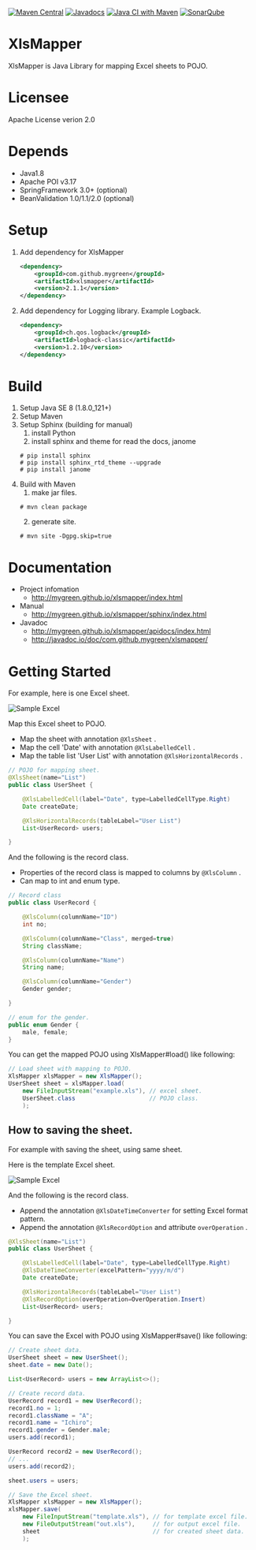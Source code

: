 [![Maven Central](https://maven-badges.herokuapp.com/maven-central/com.github.mygreen/xlsmapper/badge.svg)](https://maven-badges.herokuapp.com/maven-central/com.github.mygreen/xlsmapper/)
[![Javadocs](http://javadoc.io/badge/com.github.mygreen/xlsmapper.svg?color=blue)](http://javadoc.io/doc/com.github.mygreen/xlsmapper)
[![Java CI with Maven](https://github.com/mygreen/xlsmapper/workflows/Java%20CI%20with%20Maven/badge.svg)](https://github.com/mygreen/xlsmapper/actions?query=workflow%3A%22Java+CI+with+Maven%22)
[![SonarQube](https://sonarcloud.io/api/project_badges/measure?project=com.github.mygreen%3Axlsmapper&metric=alert_status)](https://sonarcloud.io/dashboard?id=com.github.mygreen%3Axlsmapper)

# XlsMapper

XlsMapper is Java Library for mapping Excel sheets to POJO.

# Licensee

Apache License verion 2.0

# Depends
+ Java1.8
+ Apache POI v3.17
+ SpringFramework 3.0+ (optional)
+ BeanValidation 1.0/1.1/2.0 (optional)

# Setup

1. Add dependency for XlsMapper
    ```xml
    <dependency>
        <groupId>com.github.mygreen</groupId>
        <artifactId>xlsmapper</artifactId>
        <version>2.1.1</version>
    </dependency>
    ```

2. Add dependency for Logging library. Example Logback.
    ```xml
    <dependency>
        <groupId>ch.qos.logback</groupId>
        <artifactId>logback-classic</artifactId>
        <version>1.2.10</version>
    </dependency>
    ```

# Build

1. Setup Java SE 8 (1.8.0_121+)
2. Setup Maven
3. Setup Sphinx (building for manual)
    1. install Python
    2. install sphinx and theme for read the docs, janome
    ```console
    # pip install sphinx
    # pip install sphinx_rtd_theme --upgrade
    # pip install janome
    ```
4. Build with Maven
    1. make jar files.
    ```console
    # mvn clean package
    ```
    2. generate site.
    ```console
    # mvn site -Dgpg.skip=true
    ```

# Documentation
- Project infomation
  - http://mygreen.github.io/xlsmapper/index.html
- Manual
  - http://mygreen.github.io/xlsmapper/sphinx/index.html
- Javadoc
  - http://mygreen.github.io/xlsmapper/apidocs/index.html
  - http://javadoc.io/doc/com.github.mygreen/xlsmapper/

# Getting Started
For example, here is one Excel sheet.

![Sample Excel](src/site/sphinx/source/_static/howto_load.png)

Map this Excel sheet to POJO.
- Map the sheet with annotation ```@XlsSheet``` .
- Map the cell 'Date' with annotation ```@XlsLabelledCell``` .
- Map the table list 'User List' with annotation ```@XlsHorizontalRecords``` .

```java
// POJO for mapping sheet.
@XlsSheet(name="List")
public class UserSheet {

    @XlsLabelledCell(label="Date", type=LabelledCellType.Right)
    Date createDate;

    @XlsHorizontalRecords(tableLabel="User List")
    List<UserRecord> users;

}
```

And the following is the record class.
- Properties of the record class is mapped to columns by ```@XlsColumn``` .
- Can map to int and enum type. 

```java
// Record class
public class UserRecord {

    @XlsColumn(columnName="ID")
    int no;

    @XlsColumn(columnName="Class", merged=true)
    String className;

    @XlsColumn(columnName="Name")
    String name;

    @XlsColumn(columnName="Gender")
    Gender gender;

}

// enum for the gender.
public enum Gender {
    male, female;
}
```

You can get the mapped POJO using XlsMapper#load() like following:

```java
// Load sheet with mapping to POJO.
XlsMapper xlsMapper = new XlsMapper();
UserSheet sheet = xlsMapper.load(
    new FileInputStream("example.xls"), // excel sheet.
    UserSheet.class                     // POJO class.
    );
```

## How to saving the sheet.

For example with saving the sheet, using same sheet.

Here is the template Excel sheet.

![Sample Excel](src/site/sphinx/source/_static/howto_save.png)


And the following is the record class. 
- Append the annotation ```@XlsDateTimeConverter``` for setting Excel format pattern.
- Append the annotation ```@XlsRecordOption``` and attribute ```overOperation``` .

```java
@XlsSheet(name="List")
public class UserSheet {

    @XlsLabelledCell(label="Date", type=LabelledCellType.Right)
    @XlsDateTimeConverter(excelPattern="yyyy/m/d")
    Date createDate;

    @XlsHorizontalRecords(tableLabel="User List")
    @XlsRecordOption(overOperation=OverOperation.Insert)
    List<UserRecord> users;

}
```

You can save the Excel with POJO using XlsMapper#save() like following:

```java
// Create sheet data.
UserSheet sheet = new UserSheet();
sheet.date = new Date();

List<UserRecord> users = new ArrayList<>();

// Create record data.
UserRecord record1 = new UserRecord();
record1.no = 1;
record1.className = "A";
record1.name = "Ichiro";
record1.gender = Gender.male;
users.add(record1);

UserRecord record2 = new UserRecord();
// ...
users.add(record2);

sheet.users = users;

// Save the Excel sheet.
XlsMapper xlsMapper = new XlsMapper();
xlsMapper.save(
    new FileInputStream("template.xls"), // for template excel file.
    new FileOutputStream("out.xls"),     // for output excel file.
    sheet                                // for created sheet data.
    );
```
 




